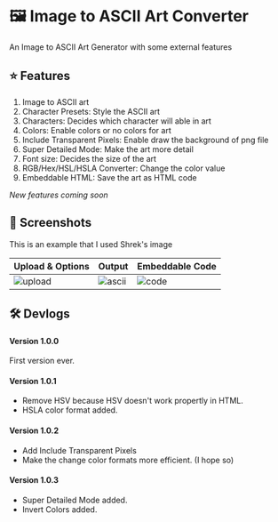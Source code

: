 # 🖼️ Image to ASCII Art Converter

An Image to ASCII Art Generator with some external features

## ⭐ Features
1. Image to ASCII art
2. Character Presets: Style the ASCII art
3. Characters: Decides which character will able in art
4. Colors: Enable colors or no colors for art
5. Include Transparent Pixels: Enable draw the background of png file
6. Super Detailed Mode: Make the art more detail
7. Font size: Decides the size of the art
8. RGB/Hex/HSL/HSLA Converter: Change the color value
9. Embeddable HTML: Save the art as HTML code

<i>New features coming soon</i>
## 📸 Screenshots
This is an example that I used Shrek's image

| Upload & Options | Output | Embeddable Code |
|------------------|--------|-----------------|
| ![upload](https://scontent.fhan7-1.fna.fbcdn.net/v/t1.15752-9/521535946_724073157084021_4212658797084830413_n.png?_nc_cat=109&ccb=1-7&_nc_sid=9f807c&_nc_eui2=AeFpiK6pyaD1dN01OpL1yiHgTgTl2T0R1xhOBOXZPRHXGKhTH0ZBQLKCIRl_nf9w-1KJZVtb6AZ5-gAFqcSx75wJ&_nc_ohc=Fojfnks9EFEQ7kNvwGe_Z_E&_nc_oc=AdneZbQp06iAkoTZGd60fx7ThZiiRbmgsbAOVm9mrk82a0Q3azdftLzBdfOmMV-62Ko&_nc_zt=23&_nc_ht=scontent.fhan7-1.fna&oh=03_Q7cD2wHf6CWj8ypsvwi1mjV1hIsj7ya-mO5wWc8OWr3yTO7Kyg&oe=68AD20FA) | ![ascii](https://scontent.fhan7-1.fna.fbcdn.net/v/t1.15752-9/521673751_1138318631654802_8280873773289751569_n.png?_nc_cat=107&ccb=1-7&_nc_sid=9f807c&_nc_eui2=AeHz8vQCYaV8B7M_q55KP1NLNTBPl-zZ-TE1ME-X7Nn5MesanYskpJmW0o4nRN4_IAGaXj8mulfLTWieg0B8_fEL&_nc_ohc=m6YvsyomclcQ7kNvwE3TinU&_nc_oc=AdkxD38efn98k65fq42Ee1zMoVXsHqsfSfkigN7iLXyoweGsI0VjOPRhWuo1SwHIupc&_nc_zt=23&_nc_ht=scontent.fhan7-1.fna&oh=03_Q7cD2wGqLgLWxBhNAVzgXwWnBlfgDcy87VcMAVjB5Xo75yySGw&oe=68AD1431) | ![code](https://scontent.fhan7-1.fna.fbcdn.net/v/t1.15752-9/521087264_4273464176267764_2462061459792875301_n.png?_nc_cat=103&ccb=1-7&_nc_sid=9f807c&_nc_eui2=AeF7tH5gL9mxLPFqM2Vinvx9XOH4nDzGVc1c4ficPMZVzdx1juVSlR-RJPWL6tGFFzy9uB671z5uqTlug2qHVdgW&_nc_ohc=MvoPUskAGQYQ7kNvwH2tQa_&_nc_oc=Adn3jxPopdHllfnwsX80qUpx0TuB3zbBnLSzLbSLnqbzcm3KcnACJHbKh7tcLqyx-qg&_nc_zt=23&_nc_ht=scontent.fhan7-1.fna&oh=03_Q7cD2wHJ67Z3bAW8gOS7f89AEWmFc6LY0K5T2aVgyCRKq-KQ8Q&oe=68AD0B77) |

## 🛠️ Devlogs
#### Version 1.0.0
First version ever.
#### Version 1.0.1
- Remove HSV because HSV doesn't work propertly in HTML.
- HSLA color format added.
#### Version 1.0.2
- Add Include Transparent Pixels
- Make the change color formats more efficient. (I hope so)
#### Version 1.0.3
- Super Detailed Mode added.
- Invert Colors added.

